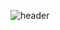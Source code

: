 ![header](https://capsule-render.vercel.app/api?type=waving&color=timeGradient&height=200&section=header&text=Welcome%20to&desc=Holy's%20Github&fontSize=45&animation=fadeIn&fontColor=FFFFFF&descSize=45&descAlignY=65&descAlign=50&fontAlign=50&descColor=74C0FC)

<!--
**HolySSA/HolySSA** is a ✨ _special_ ✨ repository because its `README.md` (this file) appears on your GitHub profile.

Here are some ideas to get you started:

- 🔭 I’m currently working on ...
- 🌱 I’m currently learning ...
- 👯 I’m looking to collaborate on ...
- 🤔 I’m looking for help with ...
- 💬 Ask me about ...
- 📫 How to reach me: ...
- 😄 Pronouns: ...
- ⚡ Fun fact: ...
-->
